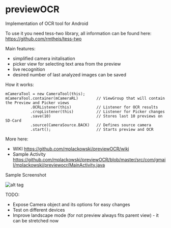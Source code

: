 previewOCR
==========

Implementation of OCR tool for Android

To use it you need tess-two library, all information can be found here:
https://github.com/rmtheis/tess-two

Main features:
- simplified camera initalisation 
- picker view for selecting text area from the preview 
- live recognition
- desired number of last analyzed images can be saved

How it works: 

    mCameraTool = new CameraTool(this);
    mCameraTool.container(mCameraRL)        // ViewGroup that will contain the Preview and Picker views
               .OCRListener(this)           // Listener for OCR results
               .cropListener(this)          // Listener for Picker changes 
               .save(10)                    // Stores last 10 previews on SD-Card
               .source(CameraSource.BACK)   // Defines source camera
               .start();                    // Starts preview and OCR
               
More here: 

- WIKI https://github.com/mplackowski/previewOCR/wiki
- Sample Activity https://github.com/mplackowski/previewOCR/blob/master/src/com/gmail/mplackowski/previewocr/MainActivity.java


Sample Screenshot

![alt tag](http://i.imgur.com/dS9zpo1.png)

TODO:
- Expose Camera object and its options for easy changes
- Test on different devices
- Improve landscape mode (for not preview always fits parent view) - it can be stretched now

